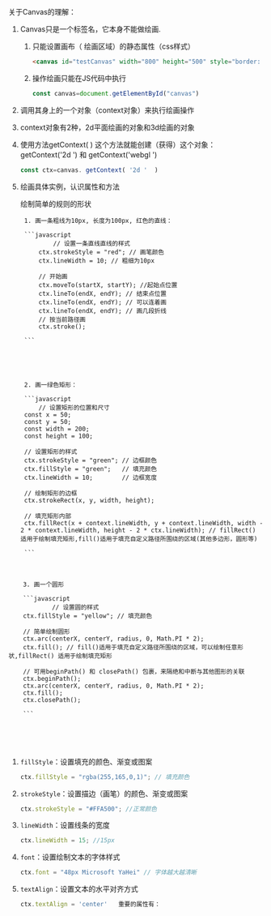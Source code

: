 关于Canvas的理解：

1. Canvas只是一个标签名，它本身不能做绘画.

    1. 只能设置画布（ 绘画区域）的静态属性（css样式）

       ```html
       <canvas id="testCanvas" width="800" height="500" style="border: 5px solid red;"></canvas>
       ```

    2. 操作绘画只能在JS代码中执行

       ```javascript
       const canvas=document.getElementById("canvas")
       ```

2. 调用其身上的一个对象（context对象）来执行绘画操作

3. context对象有2种，2d平面绘画的对象和3d绘画的对象

4. 使用方法getContext( ) 这个方法就能创建（获得）这个对象： getContext('2d ') 和    getContext('webgl ') 

   ```javascript
   const ctx=canvas. getContext( '2d '  )
   ```

   


5. 绘画具体实例，认识属性和方法

    绘制简单的规则的形状

        1. 画一条粗线为10px, 长度为100px, 红色的直线：

        ```javascript
                // 设置一条直线直线的样式
            ctx.strokeStyle = "red"; // 画笔颜色
            ctx.lineWidth = 10; // 粗细为10px
        
            // 开始画
            ctx.moveTo(startX, startY); //起始点位置 
            ctx.lineTo(endX, endY); // 结束点位置
            ctx.lineTo(endX, endY); // 可以连着画
            ctx.lineTo(endX, endY); // 画几段折线
            // 按当前路径画
            ctx.stroke();
            
        ```





        2. 画一绿色矩形：

        ```javascript
            // 设置矩形的位置和尺寸
        const x = 50;
        const y = 50;
        const width = 200;
        const height = 100;
        
        // 设置矩形的样式
        ctx.strokeStyle = "green"; // 边框颜色
        ctx.fillStyle = "green";   // 填充颜色
        ctx.lineWidth = 10;        // 边框宽度
        
        // 绘制矩形的边框
        ctx.strokeRect(x, y, width, height);
        
        // 填充矩形内部
        ctx.fillRect(x + context.lineWidth, y + context.lineWidth, width - 2 * context.lineWidth, height - 2 * ctx.lineWidth); // fillRect() 适用于绘制填充矩形,fill()适用于填充自定义路径所围绕的区域(其他多边形，圆形等)
        
        ```



​		

        3. 画一个圆形

        ```javascript
                // 设置圆的样式
        ctx.fillStyle = "yellow"; // 填充颜色
        
        // 简单绘制圆形
        ctx.arc(centerX, centerY, radius, 0, Math.PI * 2);
        ctx.fill(); // fill()适用于填充自定义路径所围绕的区域，可以绘制任意形状,fillRect() 适用于绘制填充矩形
        
        // 可用beginPath() 和 closePath() 包裹，来隔绝和中断与其他图形的关联
        ctx.beginPath();
        ctx.arc(centerX, centerY, radius, 0, Math.PI * 2);
        ctx.fill();
        ctx.closePath();
        
        ```



​		

​				




1. `fillStyle`：设置填充的颜色、渐变或图案

   ```javascript
   ctx.fillStyle = "rgba(255,165,0,1)"; // 填充颜色
   ```

  2. `strokeStyle`：设置描边（画笔）的颜色、渐变或图案

     ```javascript
     ctx.strokeStyle = "#FFA500"; //正常颜色
     ```

  3. `lineWidth`：设置线条的宽度

     ```javascript
     ctx.lineWidth = 15; //15px
     ```

  4. `font`：设置绘制文本的字体样式

     ```javascript
     ctx.font = "48px Microsoft YaHei" // 字体越大越清晰
     ```

     

  5. `textAlign`：设置文本的水平对齐方式

     ```javascript
     ctx.textAlign = 'center'	重要的属性有：
     ```

